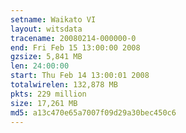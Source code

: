 ```yaml
---
setname: Waikato VI
layout: witsdata
tracename: 20080214-000000-0
end: Fri Feb 15 13:00:00 2008
gzsize: 5,841 MB
len: 24:00:00
start: Thu Feb 14 13:00:01 2008
totalwirelen: 132,878 MB
pkts: 229 million
size: 17,261 MB
md5: a13c470e65a7007f09d29a30bec450c6
---
```

